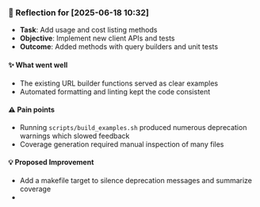 ### :book: Reflection for [2025-06-18 10:32]
  - **Task**: Add usage and cost listing methods
  - **Objective**: Implement new client APIs and tests
  - **Outcome**: Added methods with query builders and unit tests

#### :sparkles: What went well
  - The existing URL builder functions served as clear examples
  - Automated formatting and linting kept the code consistent

#### :warning: Pain points
  - Running `scripts/build_examples.sh` produced numerous deprecation warnings which slowed feedback
  - Coverage generation required manual inspection of many files

#### :bulb: Proposed Improvement
  - Add a makefile target to silence deprecation messages and summarize coverage
  - 

